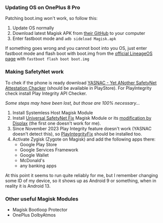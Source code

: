 ### Updating OS on OnePlus 8 Pro

Patching boot.img won't work, so follow this: 
1. Update OS normally
2. Download latest Magisk APK from [their GitHub](https://github.com/topjohnwu/Magisk/releases/) to your computer
3. Enter fastboot mode and `adb sideload Magisk.apk`

If something goes wrong and you cannot boot into you OS, just enter fastboot mode and flash boot with boot.img from the 
[official LineageOS page](https://download.lineageos.org/devices/instantnoodlep/builds) with `fastboot flash boot boot.img`


### Making SafetyNet work

To chek if the phone is ready download [YASNAC - Yet ANother SafetyNet Attestation Chacker](https://github.com/RikkaW/YASNAC) 
(should be available in PlayStore). For PlayIntegrity check install Play Integrity API Checker.

_Some steps may have been lost, but those are 100% necessary..._
1. Install Systemless Host Magisk Module
2. Install [Universal SafetyNet Fix](https://github.com/kdrag0n/safetynet-fix) Magisk Module or its 
    [modification by Displax](https://github.com/Displax/safetynet-fix/) (the first one doesn't work for me).
3. Since November 2023 Play Integrity feature doesn't work (YASNAC doesn't detect this), so [PlayIntegrityFix](https://github.com/chiteroman/PlayIntegrityFix) should be installed too. 
4. Activate Zygisk (Zygote on Magisk) and add the following apps there:
    - Google Play Store
    - Google Services Framework
    - Google Wallet
    - McDonald's
    - any banking apps
  
At this point it seems to run quite reliably for me, but I remember changing some ID of my device, so it shows up as Android 9 
or something, when in reality it is Android 13. 


### Other useful Magisk Modules

- Magisk Bootloop Protector
- OnePlus DolbyAtmos
